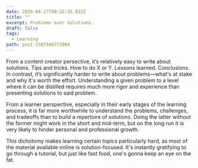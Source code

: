 ```yaml
---
date: 2020-04-27T09:22:15.032Z
title: ""
excerpt: Problems over Solutions.
draft: false
tags:
  - Learning
path: post-1587940772904
---
```

From a content creator persective, it’s relatively easy to write about solutions. Tips and tricks. How to do X or Y. Lessons learned. Conclusions. In contrast, it’s significantly harder to write about problems—what's at stake and why it's worth the effort. Understanding a given problem to a level where it can be distilled requires much more rigor and experience than presenting solutions to said problem.

From a learner perspective, especially in their early stages of the learning process, it is far more worthwhile to understand the problems, challenges, and tradeoffs than to build a repertoire of solutions. Doing the latter without the former might work in the short and mid-term, but on the long run it is very likely to hinder personal and professional growth.

This dichotomy makes learning certain topics particularly hard, as most of the material available online is solution-focused. It's instantly gratifying to go through a tutorial, but just like fast food, one's gonna keep an eye on the fat.
